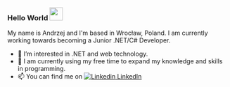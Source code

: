 ### Hello World <img src="https://raw.githubusercontent.com/MartinHeinz/MartinHeinz/master/wave.gif" width="30px">

My name is Andrzej and I'm based in Wrocław, Poland. I am currently working towards becoming a Junior .NET/C# Developer.

- 👀 I’m interested in .NET and web technology.
- 🌱 I am currently using my free time to expand my knowledge and skills in programming.
- 📫 You can find me on  [![Linkedin](https://i.stack.imgur.com/gVE0j.png) LinkedIn][1]

[1]: https://www.linkedin.com/in/andrzej-po%C5%82e%C4%87/
<!--
**AndPolec/AndPolec** is a ✨ _special_ ✨ repository because its `README.md` (this file) appears on your GitHub profile.

Here are some ideas to get you started:

- 🔭 I’m currently working on ...
- 🌱 I’m currently learning ...
- 👯 I’m looking to collaborate on ...
- 🤔 I’m looking for help with ...
- 💬 Ask me about ...
- 📫 How to reach me: ...
- 😄 Pronouns: ...
- ⚡ Fun fact: ...
-->
